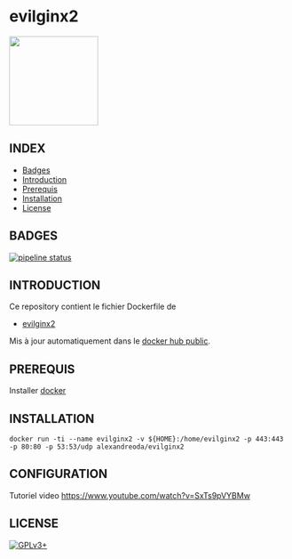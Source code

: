 # evilginx2

<img src="https://raw.githubusercontent.com/kgretzky/evilginx2/master/media/img/evilginx2-logo-512.png" height="160" />


## INDEX

- [Badges](#BADGES)
- [Introduction](#INTRODUCTION)
- [Prerequis](#PREREQUIS)
- [Installation](#INSTALLATION)
- [License](#LICENSE)


## BADGES

[![pipeline status](https://gitlab.com/oda-alexandre/evilginx2/badges/master/pipeline.svg)](https://gitlab.com/oda-alexandre/evilginx2/commits/master)


## INTRODUCTION

Ce repository contient le fichier Dockerfile de

- [evilginx2](https://breakdev.org/evilginx-2-next-generation-of-phishing-2fa-tokens)

Mis à jour automatiquement dans le [docker hub public](https://hub.docker.com/r/alexandreoda/evilginx2/).


## PREREQUIS

Installer [docker](https://www.docker.com)


## INSTALLATION

```
docker run -ti --name evilginx2 -v ${HOME}:/home/evilginx2 -p 443:443 -p 80:80 -p 53:53/udp alexandreoda/evilginx2
```


## CONFIGURATION

Tutoriel video https://www.youtube.com/watch?v=SxTs9pVYBMw


## LICENSE

[![GPLv3+](http://gplv3.fsf.org/gplv3-127x51.png)](https://github.com/oda-alexandre/evilginx2/blob/master/LICENSE)
